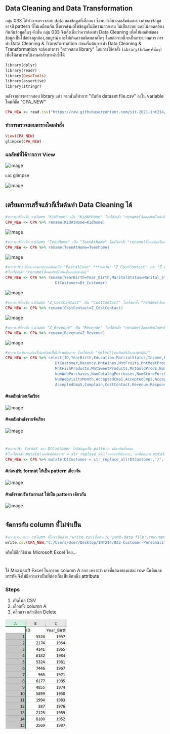 ## Data Cleaning and Data Transformation

กลุ่ม 033 ได้ทำการตรวจสอบ data ของข้อมูลที่เลือกมา ซึ่งพบว่ามีบางคอลัมน์และบางค่าของข้อมูลอาจมี pattern ที่ไม่เหมือนกัน ซึ่งอาจส่งผลให้ข้อมูลไม่มีความสวยงาม ไม่เป็นระบบ และไม่สอดคล้องกันกับข้อมูลอื่นๆ ดังนั้น กลุ่ม 033 จึงเล็งเห็นว่าควรต้องทำ Data Cleaning เพื่อให้ผลลัพธ์ของข้อมูลเป็นไปอย่างถูกต้อง,สมบูรณ์ และไม่เกิดความผิดพลาดใดๆ โดยต่อจากนี้จะเป็นกระบวณการ การทำ Data Cleaning & Transformation
ก่อนเริ่มต้นการทำ Data Cleaning & Transformation จะต้องทำการ "ตรวจสอบ library" โดยการใช้คำสั่ง ```library(ชื่อไลบรารี่นั้นๆ)``` เพื่อให้สามารถใช้งานคำสั่งบางคำสั่งได้
```ruby
library(dplyr)
library(readr)
library(DescTools)
library(assertive)
library(stringr)
```

หลังจากการตรวจสอบ library แล้ว จากนั้นก็ทำการ "บันทึก dataset file.csv" ลงใน variable ใหม่ที่ชื่อ "CPA_NEW"
```ruby
CPA_NEW <- read.csv("https://raw.githubusercontent.com/sit-2021-int214/033-Customer-Personality-Analysis/main/midterm_assignment/CPA_original.csv")
```
### ทำการตรวจสอบตารางโดยคำสั่ง
```ruby
View(CPA_NEW)
glimpse(CPA_NEW)
```
### ผลลัพธ์ที่ได้จากการ View

![image](https://user-images.githubusercontent.com/73602900/138119437-a1aac7d5-ba0a-4b43-b22e-d77afccdd5a6.png)

และ glimpse

![image](https://user-images.githubusercontent.com/73602900/138119807-d4b3c6ed-aed9-47cb-bd9c-f3bfe6914006.png)
#
## เตรียมการเสร็จแล้วก็เริ่มต้นทำ Data Cleaning ได้
```ruby
#ทำการเปลี่ยนชื่อ column "Kidhome" เป็น "KidAtHome" โดยใช้คำสั่ง "rename(ชื่อคอลัมน์ใหม่=ชื่อคอลัมน์เดิม)"
CPA_NEW <- CPA %>% rename(KidAtHome=Kidhome)
```
![image](https://user-images.githubusercontent.com/73602900/138387540-53558178-b706-4407-b3d9-eace674324f1.png)

```ruby
#ทำการเปลี่ยนชื่อ column "TeenHome" เป็น "TeenAtHome" โดยใช้คำสั่ง "rename(ชื่อคอลัมน์ใหม่=ชื่อคอลัมน์เดิม)"
CPA_NEW <- CPA %>% rename(TeenAtHome=Teenhome)
```
![image](https://user-images.githubusercontent.com/73602900/138388123-11d9aaa9-d2c3-412c-91ea-53807fa8532b.png)

```ruby
#ทำการปรับเปลี่ยนเคสของทุกคอลัมน์เป็น "PascalCase" ***ยกเว้น! "Z_CostContact" และ "Z_Revenue"
#โดยใช้คำสั่ง "rename(ชื่อคอลัมน์ใหม่=ชื่อคอลัมน์เดิม)"
CPA_NEW <- CPA %>% rename(YearBirth=Year_Birth,MaritalStatus=Marital_Status,
                      DtCustomer=Dt_Customer)
```
![image](https://user-images.githubusercontent.com/73602900/138388287-c478894b-074b-49a5-b2be-08b64e40c12a.png)

```ruby
#ทำการเปลี่ยนชื่อ column "Z_CostContact" เป็น "CostContact" โดยใช้คำสั่ง "rename(ชื่อคอลัมน์ใหม่=ชื่อคอลัมน์เดิม)"
CPA_NEW <- CPA %>% rename(CostContact=Z_CostContact)
```
![image](https://user-images.githubusercontent.com/73602900/138394179-b8ea1fd4-bfef-461e-9eaa-19291dcc8871.png)

```ruby
#ทำการเปลี่ยนชื่อ column "Z_Revenue" เป็น "Revenue" โดยใช้คำสั่ง "rename(ชื่อคอลัมน์ใหม่=ชื่อคอลัมน์เดิม)"
CPA_NEW <- CPA %>% rename(Revenue=Z_Revenue)
```
![image](https://user-images.githubusercontent.com/73602900/138394226-68d6fa7d-c6f4-45bd-b05b-811f7ecc7be8.png)

```ruby
#ทำการจัดเรียงคอลัมน์ให้ผลลัพธ์เป็นไปตามต้องการ โดยใช้คำสั่ง "select(คอลัมน์ที่เลือกตามลำดับ)"
CPA_NEW <- CPA %>% select(ID,YearBirth,Education,MaritalStatus,Income,KidAtHome,TeenAtHome,
                      DtCustomer,Recency,MntWines,MntFruits,MntMeatProducts,
                      MntFishProducts,MntSweetProducts,MntGoldProds,NumDealsPurchases,
                      NumWebPurchases,NumCatalogPurchases,NumStorePurchases,
                      NumWebVisitsMonth,AcceptedCmp1,AcceptedCmp2,AcceptedCmp3,AcceptedCmp4,
                      AcceptedCmp5,Complain,CostContact,Revenue,Response)
```
#### #คอลัมน์ก่อนจัดเรียง
![image](https://user-images.githubusercontent.com/73602900/138394485-30c7a425-b03d-46d6-baa5-38f0caf14c95.png)

#### #คอลัมน์หลังจากจัดเรียง
![image](https://user-images.githubusercontent.com/73602900/138394367-6d2a5d93-420f-45fa-b53b-c0550919a0ba.png)
#
```ruby
#ทำการปรับ format ของ DtCustomer ให้มีข้อมูลเป็น pattern เดียวกันทั้งหมด
#โดยใช้คำสั่ง mutate(คอลัมน์ที่ต้องการ = str_replace_all(คอลัมน์ที่ต้องการ,'ค่าที่ต้องการ mutate','ค่าที่จะมาแทนค่าที่ถูก mutate'))
CPA_NEW <- CPA %>% mutate(DtCustomer = str_replace_all(DtCustomer,'/','-'))
```
#### #ก่อนปรับ format ให้เป็น pattern เดียวกัน
![image](https://user-images.githubusercontent.com/73602900/138395194-997ff34b-afc9-4867-bf1f-51cafe6a17a4.png)

#### #หลังจากปรับ format ให้เป็น pattern เดียวกัน
![image](https://user-images.githubusercontent.com/73602900/138395231-e4a2ced9-93db-429e-a2d9-119ede8af7b8.png)


#
## จัดการกับ column ที่ไม่จำเป็น
```ruby
#ทำการจัดการกับ column ที่ไม่จำเป็นด้วย "write.csv(ชื่อตัวแปร,"path-data file",row.names = F)"
write.csv(CPA_NEW,"C:/Users/User/Desktop/INT214/033-Customer-Personality-Analysis/midterm_assignment/CPA_cleaned.csv",row.names = F)
```
หรือใช้อีกวิธีผ่าน Microsoft Excel โดย...
#
ใช้ Microsoft Excel ในการลบ column A ออก เพราะว่า เลขที่แสดงของแต่ละ row นั้นคือเลขบรรทัด จึงไม่มีความจำเป็นที่ต้องเก็บเป็นอีกหนึ่ง attribute
### Steps
1. เปิดไฟล์ CSV
2. เลือกทั้ง column A
3. คลิ๊กขวา แล้วเลือก Delete

![Alt Text](https://github.com/sit-2021-int214/033-Customer-Personality-Analysis/blob/main/midterm_assignment/excelsolv.JPG)










